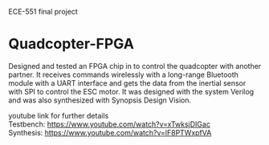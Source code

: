 ECE-551 final project
# Quadcopter-FPGA
Designed and tested an FPGA chip in to control the quadcopter with another partner. It receives commands wirelessly with a long-range Bluetooth module with a UART interface and gets the data from the inertial sensor with SPI to control the ESC motor. It was designed with the system Verilog and was also synthesized with Synopsis Design Vision. 

youtube link for further details                                                                                                                                         
Testbench: https://www.youtube.com/watch?v=xTwksjDIGac                                                                                                                   
Synthesis: https://www.youtube.com/watch?v=lF8PTWxpfVA
